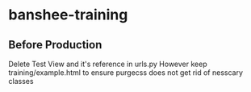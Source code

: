 # banshee-training

## Before Production

Delete Test View and it's reference in urls.py
However keep training/example.html to ensure purgecss does not get rid of nesscary classes